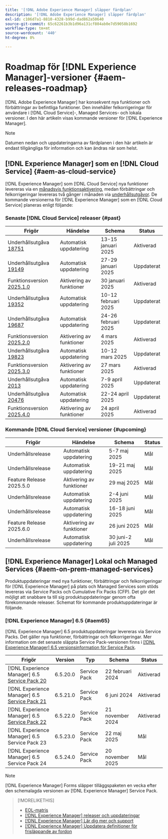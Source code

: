 ```yaml
---
title: '[!DNL Adobe Experience Manager] släpper färdplan'
description: '[!DNL Adobe Experience Manager] släpper färdplan'
exl-id: c106d7a1-8810-4328-b99d-dad862a50640
source-git-commit: 65c62261b3b1d96a131cf804ab0e7d59058b1692
workflow-type: tm+mt
source-wordcount: '440'
ht-degree: 0%

---
```



# Roadmap för [!DNL Experience Manager]-versioner {#aem-releases-roadmap}

[!DNL Adobe Experience Manager] har konsekvent nya funktioner och förbättringar av befintliga funktioner. Den innehåller felkorrigeringar för användare i [!DNL Cloud Service]-, Managed Services- och lokala versioner. I den här artikeln visas kommande versioner för [!DNL Experience Manager].

>[!NOTE]
>
>Datumen nedan och uppdateringarna av färdplanen i den här artikeln är endast tillgängliga för information och kan ändras när som helst.

## [!DNL Experience Manager] som en [!DNL Cloud Service] {#aem-as-cloud-service}

[!DNL Experience Manager] som [!DNL Cloud Service] nya funktioner levereras via en [månadsvis funktionsaktivering](https://experienceleague.adobe.com/en/docs/experience-manager-cloud-service/content/release-notes/release-notes/release-notes-current), medan förbättringar och felkorrigeringar levereras två gånger i månaden via [underhållsutgåvor](https://experienceleague.adobe.com/en/docs/experience-manager-cloud-service/content/release-notes/maintenance/latest).
De kommande versionerna för [!DNL Experience Manager] som en [!DNL Cloud Service] planeras enligt följande:

### Senaste [!DNL Cloud Service] releaser {#past}

| Frigör | Händelse | Schema | Status |
|---|---|---|---|
| Underhållsutgåva [18751](https://experienceleague.adobe.com/en/docs/experience-manager-cloud-service/content/release-notes/maintenance/2025/2025-1-0#18751) | Automatisk uppdatering | 13-15 januari 2025 | Aktiverad |
| Underhållsutgåva [19149](https://experienceleague.adobe.com/en/docs/experience-manager-cloud-service/content/release-notes/maintenance/2025/2025-1-0#19149) | Automatisk uppdatering | 27-29 januari 2025 | Uppdaterat |
| Funktionsversion [2025.1.0](https://experienceleague.adobe.com/en/docs/experience-manager-cloud-service/content/release-notes/release-notes/2025/release-notes-2025-1-0) | Aktivering av funktioner | 30 januari 2025 | Aktiverad |
| Underhållsutgåva [19352](https://experienceleague.adobe.com/en/docs/experience-manager-cloud-service/content/release-notes/maintenance/2025/2025-2-0#19352) | Automatisk uppdatering | 10-12 februari 2025 | Uppdaterat |
| Underhållsutgåva [19687](https://experienceleague.adobe.com/en/docs/experience-manager-cloud-service/content/release-notes/maintenance/2025/2025-2-0#19687) | Automatisk uppdatering | 24-26 februari 2025 | Uppdaterat |
| Funktionsversion [2025.2.0](https://experienceleague.adobe.com/en/docs/experience-manager-cloud-service/content/release-notes/release-notes/2025/release-notes-2025-2-0) | Aktivering av funktioner | 4 mars 2025 | Aktiverad |
| Underhållsutgåva [19823](https://experienceleague.adobe.com/en/docs/experience-manager-cloud-service/content/release-notes/maintenance/2025/2025-3-0#19823) | Automatisk uppdatering | 10-12 mars 2025 | Uppdaterat |
| Funktionsversion [2025.3.0](https://experienceleague.adobe.com/en/docs/experience-manager-cloud-service/content/release-notes/release-notes/2025/release-notes-2025-3-0) | Aktivering av funktioner | 27 mars 2025 | Aktiverad |
| Underhållsutgåva [2013](https://experienceleague.adobe.com/en/docs/experience-manager-cloud-service/content/release-notes/maintenance/2025/2025-4-0#20133) | Automatisk uppdatering | 7-9 april 2025 | Uppdaterat |
| Underhållsutgåva [20476](https://experienceleague.adobe.com/en/docs/experience-manager-cloud-service/content/release-notes/maintenance/latest) | Automatisk uppdatering | 22-24 april 2025 | Uppdaterat |
| Funktionsversion [2025.4.0](https://experienceleague.adobe.com/en/docs/experience-manager-cloud-service/content/release-notes/release-notes/release-notes-current) | Aktivering av funktioner | 24 april 2025 | Aktiverad |

### Kommande [!DNL Cloud Service] versioner {#upcoming}

| Frigör | Händelse | Schema | Status |
|---|---|---|---|
| Underhållsrelease | Automatisk uppdatering | 5-7 maj 2025 | Mål |
| Underhållsrelease | Automatisk uppdatering | 19-21 maj 2025 | Mål |
| Feature Release 2025.5.0 | Aktivering av funktioner | 29 maj 2025 | Mål |
| Underhållsrelease | Automatisk uppdatering | 2-4 juni 2025 | Mål |
| Underhållsrelease | Automatisk uppdatering | 16-18 juni 2025 | Mål |
| Feature Release 2025.6.0 | Aktivering av funktioner | 26 juni 2025 | Mål |
| Underhållsrelease | Automatisk uppdatering | 30 juni-2 juli 2025 | Mål |

## [!DNL Experience Manager] Lokal och Managed Services {#aem-on-prem-managed-services}

Produktuppdateringar med nya funktioner, förbättringar och felkorrigeringar för [!DNL Experience Manager] på plats och Managed Services som stöds levereras via Service Packs och Cumulative Fix Packs (CFP). Det gör det möjligt att snabbare ta till sig produktuppdateringar genom ofta förekommande releaser. Schemat för kommande produktuppdateringar är följande.

### [!DNL Experience Manager] 6.5 {#aem65}

[!DNL Experience Manager] 6.5 produktuppdateringar levereras via Service Packs. Det gäller nya funktioner, förbättringar och felkorrigeringar. Mer information om det senaste släppta Service Pack-versionen finns i [[!DNL Experience Manager] 6.5 versionsinformation för Service Pack](https://experienceleague.adobe.com/en/docs/experience-manager-65/content/release-notes/release-notes).

| Frigör | Version | Typ | Schema | Status |
|---|---|---|---|---|
| [!DNL Experience Manager] 6.5 [Service Pack 20](https://experienceleague.adobe.com/en/docs/experience-manager-65/content/release-notes/service-pack/6-5-20) | 6.5.20.0 | Service Pack | 22 februari 2024 | Aktiverad |
| [!DNL Experience Manager] 6.5 [Service Pack 21](https://experienceleague.adobe.com/en/docs/experience-manager-65/content/release-notes/service-pack/6-5-21) | 6.5.21.0 | Service Pack | 6 juni 2024 | Aktiverad |
| [!DNL Experience Manager] 6.5 [Service Pack 22](https://experienceleague.adobe.com/en/docs/experience-manager-65/content/release-notes/release-notes) | 6.5.22.0 | Service Pack | 21 november 2024 | Aktiverad |
| [!DNL Experience Manager] 6.5 Service Pack 23 | 6.5.23.0 | Service Pack | 22 maj 2025 | Mål |
| [!DNL Experience Manager] 6.5 Service Pack 24 | 6.5.24.0 | Service Pack | 20 november 2025 | Mål |

>[!NOTE]
>
>[!DNL Experience Manager] Forms släpper tilläggspaketen en vecka efter den schemalagda versionen av [!DNL Experience Manager] Service Pack.

>[!MORELIKETHIS]
>
>* [EOL-matris](https://helpx.adobe.com/support/programs/eol-matrix.html)
>* [[!DNL Experience Manager] releaser och uppdateringar](https://experienceleague.adobe.com/en/docs/experience-manager-release-information/aem-release-updates/aem-releases-updates)
>* [[!DNL Experience Manager] Lär dig mer och support](https://experienceleague.adobe.com/en/docs/experience-manager-cloud-service)
>* [[!DNL Experience Manager] Uppdatera definitioner för frisläppande av fordon](/help/using/update-release-vehicle-definitions.md)
